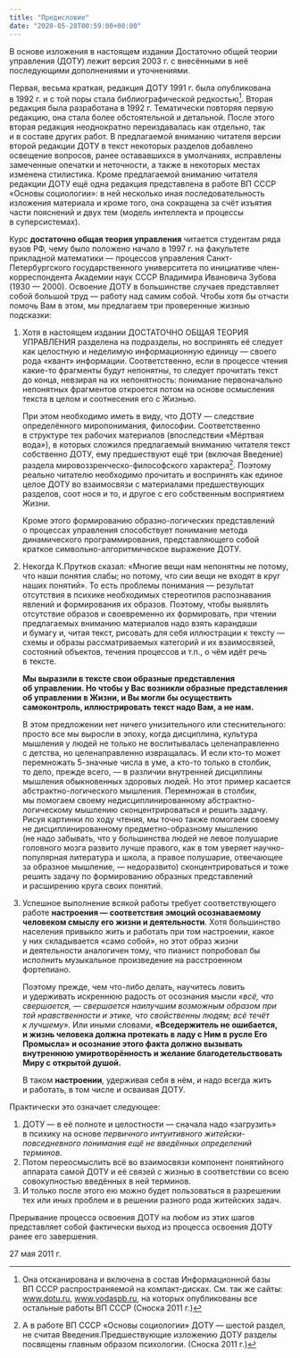 ```yaml
---
title: "Предисловие"
date: "2020-05-28T00:59:00+00:00"
---
```

В&nbsp;основе изложения в&nbsp;настоящем издании Достаточно общей теории управления (ДОТУ) лежит версия 2003&nbsp;г.&nbsp;с&nbsp;внесёнными в&nbsp;неё последующими дополнениями и&nbsp;уточнениями.

Первая, весьма краткая, редакция ДОТУ 1991&nbsp;г. была опубликована в&nbsp;1992&nbsp;г.&nbsp;и&nbsp;с&nbsp;той поры стала библиографической редкостью[^1]. Вторая редакция была разработана в&nbsp;1992&nbsp;г. Тематически повторяя первую редакцию, она стала более обстоятельной и&nbsp;детальной. После этого вторая редакция неоднократно переиздавалась как отдельно, так и&nbsp;в&nbsp;составе других работ. В&nbsp;предлагаемой вниманию читателя версии второй редакции ДОТУ в&nbsp;текст некоторых разделов добавлено освещение вопросов, ранее остававшихся в&nbsp;умолчаниях, исправлены замеченные опечатки и&nbsp;неточности, а&nbsp;также в&nbsp;некоторых местах изменена стилистика. Кроме предлагаемой вниманию читателя редакции ДОТУ ещё одна редакция представлена в&nbsp;работе ВП&nbsp;СССР &laquo;Основы социологии&raquo;: в&nbsp;ней несколько иная последовательность изложения материала и&nbsp;кроме того, она сокращена за&nbsp;счёт изъятия части пояснений и&nbsp;двух тем (модель интеллекта и&nbsp;процессы в&nbsp;суперсистемах).

[^1]: Она отсканирована и&nbsp;включена в&nbsp;состав Информационной базы ВП&nbsp;СССР распространяемой на&nbsp;компакт-дисках. См. так&nbsp;же сайты: www.dotu.ru, www.vodaspb.ru, на которых опубликованы все остальные работы ВП&nbsp;СССР (Сноска 2011&nbsp;г.)

Курс **достаточно общая теория управления** читается студентам ряда вузов&nbsp;РФ, чему было положено начало в&nbsp;1997&nbsp;г.&nbsp;на&nbsp;факультете прикладной математики&nbsp;&mdash; процессов управления Санкт-Петербургского государственного университета по&nbsp;инициативе член-корреспондента Академии наук СССР Владимира Ивановича Зубова (1930&nbsp;&mdash; 2000).
Освоение ДОТУ в&nbsp;большинстве случаев представляет собой большой труд&nbsp;&mdash; работу над самим собой. Чтобы хотя&nbsp;бы отчасти помочь Вам в&nbsp;этом, мы&nbsp;предлагаем три проверенные жизнью подсказки:

1. Хотя в&nbsp;настоящем издании ДОСТАТОЧНО ОБЩАЯ ТЕОРИЯ УПРАВЛЕНИЯ разделена на&nbsp;подразделы, но&nbsp;воспринять её&nbsp;следует как целостную и&nbsp;неделимую информационную единицу&nbsp;&mdash; своего рода &laquo;квант&raquo; информации. Соответственно, если в&nbsp;процессе чтения какие-то фрагменты будут непонятны, то&nbsp;следует прочитать текст до&nbsp;конца, невзирая на&nbsp;их&nbsp;непонятность: понимание первоначально непонятных фрагментов откроется потом на&nbsp;основе осмысления текста в&nbsp;целом и&nbsp;соотнесения его с&nbsp;Жизнью.

   При этом необходимо иметь в&nbsp;виду, что ДОТУ&nbsp;&mdash; следствие определённого миропонимания, философии. Соответственно в&nbsp;структуре тех рабочих материалов (впоследствии &laquo;Мёртвая вода&raquo;), в&nbsp;которых сложился предлагаемый вниманию читателя текст собственно ДОТУ, ему предшествуют ещё три (включая Введение) раздела мировоззренческо-философского характера[^2]. Поэтому реально читателю необходимо прочитать и&nbsp;воспринять как единое целое ДОТУ во&nbsp;взаимосвязи с&nbsp;материалами предшествующих разделов, соот нося и&nbsp;то, и&nbsp;другое с&nbsp;его собственным восприятием Жизни.

   Кроме этого формированию образно-логических представлений о&nbsp;процессах управления способствует понимание метода динамического программирования, представляющего собой краткое символьно-алгоритмическое выражение ДОТУ.


[^2]: А&nbsp;в&nbsp;работе ВП&nbsp;СССР &laquo;Основы социологии&raquo; ДОТУ&nbsp;&mdash; шестой раздел, не&nbsp;считая Введения.Предшествующие изложению ДОТУ разделы посвящены главным образом психологии. (Сноска 2011&nbsp;г.)

2. Некогда К.Прутков сказал: &laquo;Многие вещи нам непонятны не&nbsp;потому, что наши понятия слабы; но&nbsp;потому, что сии вещи не&nbsp;входят в&nbsp;круг наших понятий&raquo;. То&nbsp;есть проблемы понимания&nbsp;&mdash; результат отсутствия в&nbsp;психике необходимых стереотипов распознавания явлений и&nbsp;формирования их&nbsp;образов. Поэтому, чтобы выявлять отсутствие образов и&nbsp;своевременно их&nbsp;формировать, при чтении предлагаемых вниманию материалов надо взять карандаши и&nbsp;бумагу&nbsp;и, читая текст, рисовать для себя иллюстрации к&nbsp;тексту&nbsp;&mdash; схемы и&nbsp;образы рассматриваемых категорий и&nbsp;их&nbsp;взаимосвязей, состояний объектов, течения процессов и&nbsp;т.п., о&nbsp;чём идёт речь в&nbsp;тексте.

   **Мы&nbsp;выразили в&nbsp;тексте свои образные представления об&nbsp;управлении. Но&nbsp;чтобы у&nbsp;Вас возникли образные представления об&nbsp;управлении в&nbsp;Жизни, и&nbsp;Вы могли&nbsp;бы осуществить самоконтроль, иллюстрировать текст надо Вам, а&nbsp;не&nbsp;нам.**

   В&nbsp;этом предложении нет ничего унизительного или стеснительного: просто все мы&nbsp;выросли в&nbsp;эпоху, когда дисциплина, культура мышления у&nbsp;людей не&nbsp;только не&nbsp;воспитывалась целенаправленно с&nbsp;детства, но&nbsp;целенаправленно извращалась. И&nbsp;если кто-то может перемножать 5-значные числа в&nbsp;уме, а&nbsp;кто-то только в&nbsp;столбик, то&nbsp;дело, прежде всего,&nbsp;&mdash; в&nbsp;различии внутренней дисциплины мышления обыкновенных здоровых людей. Но&nbsp;этот пример касается абстрактно-логического мышления. Перемножая в&nbsp;столбик, мы&nbsp;помогаем своему недисциплинированному абстрактно-логическому мышлению сконцентрироваться и&nbsp;решить задачу. Рисуя картинки по&nbsp;ходу чтения, мы&nbsp;точно также помогаем своему не&nbsp;дисциплинированному предметно-образному мышлению (не&nbsp;надо забывать, что у&nbsp;большинства людей не&nbsp;левое полушарие головного мозга развито лучше правого, как в&nbsp;том уверяет научно-популярная литература и&nbsp;школа, а&nbsp;правое полушарие, отвечающее за&nbsp;образное мышление,&nbsp;&mdash; недоразвито) сконцентрироваться и&nbsp;тоже решить задачу по&nbsp;формированию образных представлений и&nbsp;расширению круга своих понятий.

3. Успешное выполнение всякой работы требует соответствующего работе **настроения&nbsp;&mdash; соответствия эмоций осознаваемому человеком смыслу его жизни и&nbsp;деятельности**. Хотя большинство населения привыкло жить и&nbsp;работать при том настроении, какое у&nbsp;них складывается &laquo;само собой&raquo;, но&nbsp;этот образ жизни и&nbsp;деятельности аналогичен тому, что пианист попробовал&nbsp;бы исполнить музыкальное произведение на&nbsp;расстроенном фортепиано.

   Поэтому прежде, чем что-либо делать, научитесь ловить и&nbsp;удерживать искреннюю радость от&nbsp;осознания мысли *&laquo;всё, что свершается,&nbsp;&mdash; свершается наилучшим возможным образом при той нравственности и&nbsp;этике, что свойственны людям; всё течёт к&nbsp;лучшему&raquo;*. Или иными словами, **&laquo;Вседержитель не&nbsp;ошибается, и&nbsp;жизнь человека должна протекать в&nbsp;ладу с&nbsp;Ним в&nbsp;русле Его Промысла&raquo; и&nbsp;осознание этого факта должно вызывать внутреннюю умиротворённость и&nbsp;желание благодетельствовать Миру с&nbsp;открытой душой.**

   В&nbsp;таком **настроении**, удерживая себя в&nbsp;нём, и&nbsp;надо всегда жить и&nbsp;работать, в&nbsp;том числе и&nbsp;осваивая ДОТУ.

Практически это означает следующее:

1. ДОТУ&nbsp;&mdash; в&nbsp;её&nbsp;полноте и&nbsp;целостности&nbsp;&mdash; сначала надо &laquo;загрузить&raquo; в&nbsp;психику на&nbsp;основе *первичного интуитивного житейски-повседневного понимания ещё не&nbsp;введённых определений терминов.*
2. Потом переосмыслить всё во&nbsp;взаимосвязи компонент понятийного аппарата самой ДОТУ и&nbsp;её&nbsp;связей с&nbsp;жизнью в&nbsp;соответствии со&nbsp;всею совокупностью введённых в&nbsp;ней терминов.
3. И&nbsp;только после этого ею&nbsp;можно будет пользоваться в&nbsp;разрешении тех или иных проблем и&nbsp;в&nbsp;решении разного рода житейских задач.

Прерывание процесса освоения ДОТУ на&nbsp;любом из&nbsp;этих шагов представляет собой фактически выход из&nbsp;процесса освоения ДОТУ ранее его завершения.

27&nbsp;мая 2011&nbsp;г.